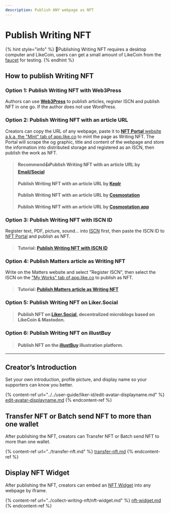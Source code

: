```yaml
---
description: Publish ANY webpage as NFT
---
```


# Publish Writing NFT

{% hint style="info" %}
📣Publishing Writing NFT requires a desktop computer and LikeCoin, users can get a small amount of LikeCoin from the [faucet](../../general-guides/faucet.md) for testing.
{% endhint %}

## How to publish Writing NFT

### Option 1: Publish Writing NFT with Web3Press

Authors can use [**Web3Press**](../../user-guide/wordpress.md) to publish articles, register ISCN and publish NFT in one go. If the author does not use WordPress.

### Option 2: Publish Writing NFT with an article URL

Creators can copy the URL of any webpage, paste it to [**NFT Portal** website a.k.a. the "Mint" tab of app.like.co](https://app.like.co/nft/url) to mint the page as Writing NFT. The Portal will scrape the og graphic, title and content of the webpage and store the information into distributed storage and registered as an ISCN, then publish the work as NFT.

> #### Recommend:thumbsup:Publish Writing NFT with an article URL by [Email/Social](authcore.md)
>
> #### Publish Writing NFT with an article URL by [Keplr](keplr.md)
>
> #### Publish Writing NFT with an article URL by [Cosmostation](cosmostation.md)
>
> #### Publish Writing NFT with an article URL by [Cosmostation app](cosmostation-app.md)

### **Option 3**: Publish Writing NFT with ISCN ID

Register text, PDF, picture, sound... into [ISCN](../what-is-iscn/app.like.co/) first, then paste the ISCN ID to [NFT Portal](https://app.like.co/nft/url) and publish as NFT.

> #### Tutorial: [Publish Writing NFT with ISCN ID](iscn-id.md)

### **Option 4**: Publish Matters article as Writing NFT

Write on the Matters website and select "Register ISCN", then select the ISCN on the ["My Works" tab of app.like.co](https://app.like.co/works) to publish as NFT.

> #### Tutorial: [Publish Matters article as Writing NFT](matters.md)

### **Option 5**: Publish Writing NFT on Liker.Social

> #### Publish NFT on [**Liker.Social**](liker-social.md), decentralized microblogs based on LikeCoin & Mastodon.

### **Option 6**: Publish Writing NFT on illustBuy

> #### Publish NFT on the [**illustBuy**](illustbuy.md) illustration platform.

***

## Creator’s Introduction

Set your own introduction, profile picture, and display name so your supporters can know you better.

{% content-ref url="../../user-guide/liker-id/edit-avatar-displayname.md" %}
[edit-avatar-displayname.md](../../user-guide/liker-id/edit-avatar-displayname.md)
{% endcontent-ref %}

## Transfer NFT or Batch send NFT to more than one wallet

After publishing the NFT, creators can Transfer NFT or Batch send NFT to more than one wallet.

{% content-ref url="../transfer-nft.md" %}
[transfer-nft.md](../transfer-nft.md)
{% endcontent-ref %}

## Display NFT Widget

After publishing the NFT, creators can embed an [NFT Widget](../collect-writing-nft/nft-widget.md) into any webpage by iframe.

{% content-ref url="../collect-writing-nft/nft-widget.md" %}
[nft-widget.md](../collect-writing-nft/nft-widget.md)
{% endcontent-ref %}
